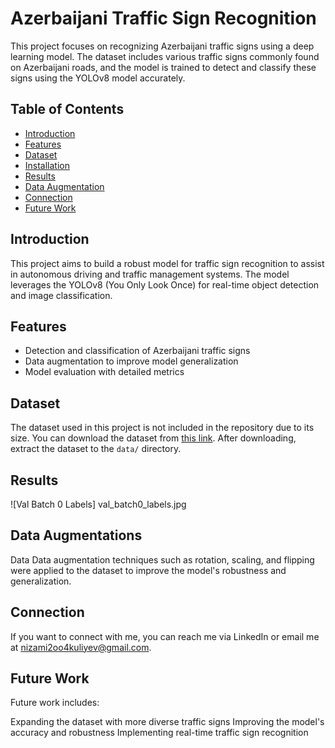 # Azerbaijani Traffic Sign Recognition

This project focuses on recognizing Azerbaijani traffic signs using a deep learning model. The dataset includes various traffic signs commonly found on Azerbaijani roads, and the model is trained to detect and classify these signs using the YOLOv8 model accurately.

## Table of Contents
- [Introduction](#introduction)
- [Features](#features)
- [Dataset](#dataset)
- [Installation](#installation)
- [Results](#results)
- [Data Augmentation](#data-augmentation)
- [Connection](#connection)
- [Future Work](#future-work)

## Introduction

This project aims to build a robust model for traffic sign recognition to assist in autonomous driving and traffic management systems. The model leverages the YOLOv8 (You Only Look Once) for real-time object detection and image classification.

## Features

- Detection and classification of Azerbaijani traffic signs
- Data augmentation to improve model generalization
- Model evaluation with detailed metrics

## Dataset

The dataset used in this project is not included in the repository due to its size. You can download the dataset from [this link](https://drive.google.com/drive/folders/1SV4TbnJ8LdPBUOEiaTeLwncxDZO0bYpH?usp=drive_link). After downloading, extract the dataset to the `data/` directory.


## Results 
![Val Batch 0 Labels] val_batch0_labels.jpg



## Data Augmentations
Data 
Data augmentation techniques such as rotation, scaling, and flipping were applied to the dataset to improve the model's robustness and generalization.

## Connection
If you want to connect with me, you can reach me via LinkedIn or email me at nizami2oo4kuliyev@gmail.com.

## Future Work
Future work includes:

Expanding the dataset with more diverse traffic signs
Improving the model's accuracy and robustness
Implementing real-time traffic sign recognition
